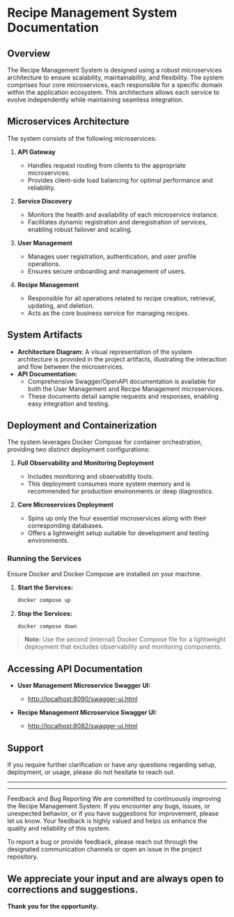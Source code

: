 # Recipe Management System Documentation

## Overview

The Recipe Management System is designed using a robust microservices architecture to ensure scalability, maintainability, and flexibility. The system comprises four core microservices, each responsible for a specific domain within the application ecosystem. This architecture allows each service to evolve independently while maintaining seamless integration.

## Microservices Architecture

The system consists of the following microservices:

1. **API Gateway**
    - Handles request routing from clients to the appropriate microservices.
    - Provides client-side load balancing for optimal performance and reliability.

2. **Service Discovery**
    - Monitors the health and availability of each microservice instance.
    - Facilitates dynamic registration and deregistration of services, enabling robust failover and scaling.

3. **User Management**
    - Manages user registration, authentication, and user profile operations.
    - Ensures secure onboarding and management of users.

4. **Recipe Management**
    - Responsible for all operations related to recipe creation, retrieval, updating, and deletion.
    - Acts as the core business service for managing recipes.

## System Artifacts

- **Architecture Diagram:** A visual representation of the system architecture is provided in the project artifacts, illustrating the interaction and flow between the microservices.
- **API Documentation:** 
    - Comprehensive Swagger/OpenAPI documentation is available for both the User Management and Recipe Management microservices.
    - These documents detail sample requests and responses, enabling easy integration and testing.

## Deployment and Containerization

The system leverages Docker Compose for container orchestration, providing two distinct deployment configurations:

1. **Full Observability and Monitoring Deployment**
    - Includes monitoring and observability tools.
    - This deployment consumes more system memory and is recommended for production environments or deep diagnostics.

2. **Core Microservices Deployment**
    - Spins up only the four essential microservices along with their corresponding databases.
    - Offers a lightweight setup suitable for development and testing environments.

### Running the Services

Ensure Docker and Docker Compose are installed on your machine.

1. **Start the Services:**
    ```bash
    docker compose up
    ```

2. **Stop the Services:**
    ```bash
    docker compose down
    ```

> **Note:** Use the second (internal) Docker Compose file for a lightweight deployment that excludes observability and monitoring components.

## Accessing API Documentation

- **User Management Microservice Swagger UI:**
    - [http://localhost:8090/swagger-ui.html](http://localhost:8090/swagger-ui.html)

- **Recipe Management Microservice Swagger UI:**
    - [http://localhost:8082/swagger-ui.html](http://localhost:8082/swagger-ui.html)

## Support

If you require further clarification or have any questions regarding setup, deployment, or usage, please do not hesitate to reach out.

---
-----------------------------------------------------------------------------------------------------------------------------------------
Feedback and Bug Reporting
We are committed to continuously improving the Recipe Management System. If you encounter any bugs, issues, or unexpected behavior, or if you have suggestions for improvement, please let us know. Your feedback is highly valued and helps us enhance the quality and reliability of this system.

To report a bug or provide feedback, please reach out through the designated communication channels or open an issue in the project repository.

We appreciate your input and are always open to corrections and suggestions.
------------------------------------------------------------------------------------------------------------------------------------------

**Thank you for the opportunity.**








